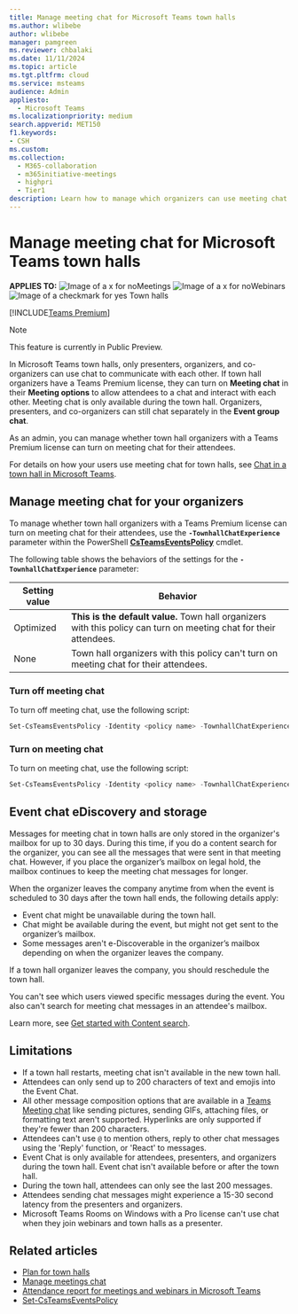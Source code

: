 ```yaml
---
title: Manage meeting chat for Microsoft Teams town halls 
ms.author: wlibebe
author: wlibebe
manager: pamgreen
ms.reviewer: chbalaki
ms.date: 11/11/2024
ms.topic: article
ms.tgt.pltfrm: cloud
ms.service: msteams
audience: Admin
appliesto: 
  - Microsoft Teams
ms.localizationpriority: medium
search.appverid: MET150
f1.keywords:
- CSH
ms.custom: 
ms.collection: 
  - M365-collaboration
  - m365initiative-meetings
  - highpri
  - Tier1
description: Learn how to manage which organizers can use meeting chat for their Microsoft Teams town halls.
---
```


# Manage meeting chat for Microsoft Teams town halls

**APPLIES TO:** ![Image of a x for no](/office/media/icons/cancel-teams.png)Meetings ![Image of a x for no](/office/media/icons/cancel-teams.png)Webinars ![Image of a checkmark for yes](/office/media/icons/success-teams.png) Town halls

[!INCLUDE[Teams Premium](includes/teams-premium-ecm.md)]

> [!NOTE]
> This feature is currently in Public Preview.

In Microsoft Teams town halls, only presenters, organizers, and co-organizers can use chat to communicate with each other. If town hall organizers have a Teams Premium license, they can turn on **Meeting chat** in their **Meeting options** to allow attendees to a chat and interact with each other. Meeting chat is only available during the town hall. Organizers, presenters, and co-organizers can still chat separately in the **Event group chat**.

As an admin, you can manage whether town hall organizers with a Teams Premium license can turn on meeting chat for their attendees.

For details on how your users use meeting chat for town halls, see [Chat in a town hall in Microsoft Teams](https://support.microsoft.com/office/chat-in-a-town-hall-in-microsoft-teams-a4a0e102-ca45-4605-a0a8-83a884547338).

## Manage meeting chat for your organizers

To manage whether town hall organizers with a Teams Premium license can turn on meeting chat for their attendees, use the **`-TownhallChatExperience`** parameter within the PowerShell [**CsTeamsEventsPolicy**](/powershell/module/teams/set-csteamseventspolicy) cmdlet.

The following table shows the behaviors of the settings for the **`-TownhallChatExperience`** parameter:

|Setting value| Behavior|
|---------|---------------|
|Optimized| **This is the default value.** Town hall organizers with this policy can turn on meeting chat for their attendees. |
|None| Town hall organizers with this policy can't turn on meeting chat for their attendees.|

### Turn off meeting chat

To turn off meeting chat, use the following script:

```powershell
Set-CsTeamsEventsPolicy -Identity <policy name> -TownhallChatExperience None
```

### Turn on meeting chat

To turn on meeting chat, use the following script:

```powershell
Set-CsTeamsEventsPolicy -Identity <policy name> -TownhallChatExperience Optimized
```

## Event chat eDiscovery and storage

Messages for meeting chat in town halls are only stored in the organizer's mailbox for up to 30 days. During this time, if you do a content search for the organizer, you can see all the messages that were sent in that meeting chat.
However, if you place the organizer’s mailbox on legal hold, the mailbox continues to keep the meeting chat messages for longer.

When the organizer leaves the company anytime from when the event is scheduled to 30 days after the town hall ends, the following details apply:

- Event chat might be unavailable during the town hall.
- Chat might be available during the event, but might not get sent to the organizer’s mailbox.
- Some messages aren't e-Discoverable in the organizer’s mailbox depending on when the organizer leaves the company.

If a town hall organizer leaves the company, you should reschedule the town hall.

You can't see which users viewed specific messages during the event. You also can't search for meeting chat messages in an attendee's mailbox.

Learn more, see [Get started with Content search](/purview/ediscovery-content-search).

## Limitations

- If a town hall restarts, meeting chat isn't available in the new town hall.
- Attendees can only send up to 200 characters of text and emojis into the Event Chat.  
- All other message composition options that are available in a [Teams Meeting chat](manage-meeting-chat.md) like sending pictures, sending GIFs, attaching files, or formatting text aren't supported. Hyperlinks are only supported if they're fewer than 200 characters.  
- Attendees can't use `@` to mention others, reply to other chat messages using the 'Reply' function, or 'React' to messages.
- Event Chat is only available for attendees, presenters, and organizers during the town hall. Event chat isn't available before or after the town hall.
- During the town hall, attendees can only see the last 200 messages.
- Attendees sending chat messages might experience a 15-30 second latency from the presenters and organizers.
- Microsoft Teams Rooms on Windows with a Pro license can't use chat when they join webinars and town halls as a presenter.

## Related articles

- [Plan for town halls](plan-town-halls.md)
- [Manage meetings chat](manage-meeting-chat.md)
- [Attendance report for meetings and webinars in Microsoft Teams](teams-analytics-and-reports/meeting-attendance-report.md)
- [Set-CsTeamsEventsPolicy](/powershell/module/teams/set-csteamseventspolicy)
